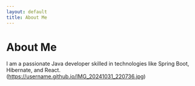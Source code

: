 ```yaml
---
layout: default
title: About Me
---
```

# About Me
I am a passionate Java developer skilled in technologies like Spring Boot, Hibernate, and React.
(https://username.github.io/IMG_20241031_220736.jpg)

